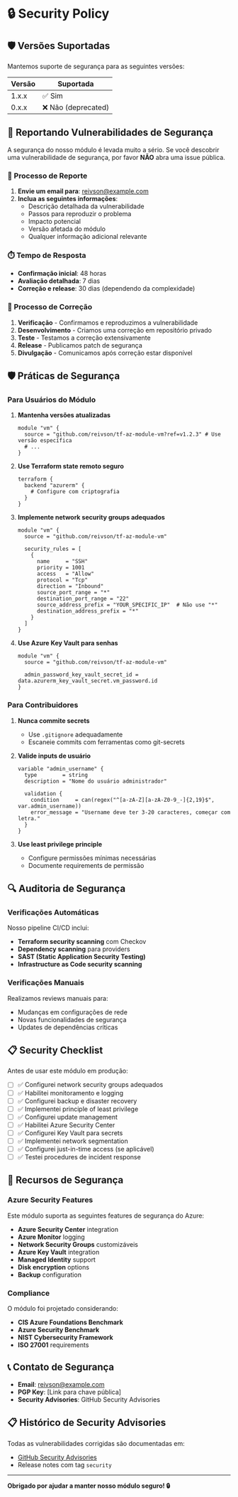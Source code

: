 # 🔒 Security Policy

## 🛡️ Versões Suportadas

Mantemos suporte de segurança para as seguintes versões:

| Versão | Suportada          |
| ------ | ------------------ |
| 1.x.x  | ✅ Sim             |
| 0.x.x  | ❌ Não (deprecated) |

## 🚨 Reportando Vulnerabilidades de Segurança

A segurança do nosso módulo é levada muito a sério. Se você descobrir uma vulnerabilidade de segurança, por favor **NÃO** abra uma issue pública.

### 📧 Processo de Reporte

1. **Envie um email para**: [reivson@example.com](mailto:reivson@example.com)
2. **Inclua as seguintes informações**:
   - Descrição detalhada da vulnerabilidade
   - Passos para reproduzir o problema
   - Impacto potencial
   - Versão afetada do módulo
   - Qualquer informação adicional relevante

### ⏱️ Tempo de Resposta

- **Confirmação inicial**: 48 horas
- **Avaliação detalhada**: 7 dias
- **Correção e release**: 30 dias (dependendo da complexidade)

### 🔐 Processo de Correção

1. **Verificação** - Confirmamos e reproduzimos a vulnerabilidade
2. **Desenvolvimento** - Criamos uma correção em repositório privado
3. **Teste** - Testamos a correção extensivamente
4. **Release** - Publicamos patch de segurança
5. **Divulgação** - Comunicamos após correção estar disponível

## 🛡️ Práticas de Segurança

### Para Usuários do Módulo

1. **Mantenha versões atualizadas**
   ```hcl
   module "vm" {
     source = "github.com/reivson/tf-az-module-vm?ref=v1.2.3" # Use versão específica
     # ...
   }
   ```

2. **Use Terraform state remoto seguro**
   ```hcl
   terraform {
     backend "azurerm" {
       # Configure com criptografia
     }
   }
   ```

3. **Implemente network security groups adequados**
   ```hcl
   module "vm" {
     source = "github.com/reivson/tf-az-module-vm"
     
     security_rules = [
       {
         name     = "SSH"
         priority = 1001
         access   = "Allow"
         protocol = "Tcp"
         direction = "Inbound"
         source_port_range = "*"
         destination_port_range = "22"
         source_address_prefix = "YOUR_SPECIFIC_IP"  # Não use "*"
         destination_address_prefix = "*"
       }
     ]
   }
   ```

4. **Use Azure Key Vault para senhas**
   ```hcl
   module "vm" {
     source = "github.com/reivson/tf-az-module-vm"
     
     admin_password_key_vault_secret_id = data.azurerm_key_vault_secret.vm_password.id
   }
   ```

### Para Contribuidores

1. **Nunca commite secrets**
   - Use `.gitignore` adequadamente
   - Escaneie commits com ferramentas como git-secrets

2. **Valide inputs de usuário**
   ```hcl
   variable "admin_username" {
     type        = string
     description = "Nome do usuário administrador"
     
     validation {
       condition     = can(regex("^[a-zA-Z][a-zA-Z0-9_-]{2,19}$", var.admin_username))
       error_message = "Username deve ter 3-20 caracteres, começar com letra."
     }
   }
   ```

3. **Use least privilege principle**
   - Configure permissões mínimas necessárias
   - Documente requirements de permissão

## 🔍 Auditoria de Segurança

### Verificações Automáticas

Nosso pipeline CI/CD inclui:

- **Terraform security scanning** com Checkov
- **Dependency scanning** para providers
- **SAST (Static Application Security Testing)**
- **Infrastructure as Code security scanning**

### Verificações Manuais

Realizamos reviews manuais para:

- Mudanças em configurações de rede
- Novas funcionalidades de segurança
- Updates de dependências críticas

## 📋 Security Checklist

Antes de usar este módulo em produção:

- [ ] ✅ Configurei network security groups adequados
- [ ] ✅ Habilitei monitoramento e logging
- [ ] ✅ Configurei backup e disaster recovery
- [ ] ✅ Implementei principle of least privilege
- [ ] ✅ Configurei update management
- [ ] ✅ Habilitei Azure Security Center
- [ ] ✅ Configurei Key Vault para secrets
- [ ] ✅ Implementei network segmentation
- [ ] ✅ Configurei just-in-time access (se aplicável)
- [ ] ✅ Testei procedures de incident response

## 🎯 Recursos de Segurança

### Azure Security Features

Este módulo suporta as seguintes features de segurança do Azure:

- **Azure Security Center** integration
- **Azure Monitor** logging
- **Network Security Groups** customizáveis
- **Azure Key Vault** integration
- **Managed Identity** support
- **Disk encryption** options
- **Backup** configuration

### Compliance

O módulo foi projetado considerando:

- **CIS Azure Foundations Benchmark**
- **Azure Security Benchmark**
- **NIST Cybersecurity Framework**
- **ISO 27001** requirements

## 📞 Contato de Segurança

- **Email**: reivson@example.com
- **PGP Key**: [Link para chave pública]
- **Security Advisories**: GitHub Security Advisories

## 📋 Histórico de Security Advisories

Todas as vulnerabilidades corrigidas são documentadas em:
- [GitHub Security Advisories](https://github.com/reivson/tf-az-module-vm/security/advisories)
- Release notes com tag `security`

---

**Obrigado por ajudar a manter nosso módulo seguro! 🔒**
